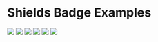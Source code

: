 # Shields Badge Examples

![](https://img.shields.io/badge/Node.js-6.9-7fbd42.svg?style=plastic)
![](https://img.shields.io/badge/Python-3.4-3572A5.svg?style=plastic)
![](https://img.shields.io/badge/Status-Halted-FF0000.svg?style=plastic)
![](https://img.shields.io/badge/Status-Completed-008000.svg?style=plastic)
![](https://img.shields.io/badge/Status-In%20Development-EE7600.svg?style=plastic)
![](https://img.shields.io/badge/Status-Continuous%20Development-800080.svg?style=plastic)
